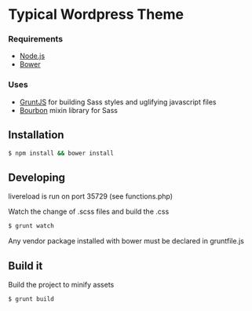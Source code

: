 Typical Wordpress Theme
======================

### Requirements

- [Node.js](http://nodejs.org/download/)
- [Bower](http://bower.io/)

### Uses

- [GruntJS](http://gruntjs.com/) for building Sass styles and uglifying javascript files
- [Bourbon](http://bourbon.io/) mixin library for Sass

Installation
------------

```bash
$ npm install && bower install
```

Developing
------------

livereload is run on port 35729 (see functions.php)

Watch the change of .scss files and build the .css

```bash
$ grunt watch
```

Any vendor package installed with bower must be declared in gruntfile.js

Build it
------------

Build the project to minify assets

```bash
$ grunt build
```
